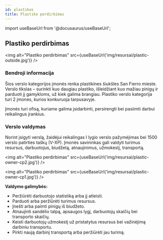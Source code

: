 ```yaml
---
id: plastikas
title: Plastiko perdirbimas
---
```


import useBaseUrl from '@docusaurus/useBaseUrl';


## Plastiko perdirbimas

<img alt="Plastiko perdirbimas" src={useBaseUrl('img/resursai/plastic-outside.jpg')} />

### Bendroji informacija

Šios verslo kategorijos įmonės renka plastikines šiukšles San Fierro mieste. Verslo tikslas – surinkti kuo daugiau plastiko, išleidžiant kuo mažiau pinigų ir parduoti jį gamykloms, už kiek galima brangiau. Plastiko verslo kategorija turi 2 įmones, kurios konkuruoja tarpusavyje.

Įmonės turi ofisą, kuriame galima įsidarbinti, persirengti bei pasiimti darbui reikalingus įrankius.

### Verslo valdymas

Norint įsigyti verslą, žaidėjui reikalingas I lygio verslo pažymėjimas bei 1500 verslo patirties taškų (V-XP). Įmonės savininkas gali valdyti turimus resursus, darbuotojus, biudžetą, atnaujinimus, užmokestį, transportą.

<img alt="Plastiko perdirbimas" src={useBaseUrl('img/resursai/plastic-owner-cp2.jpg')} />

<img alt="Plastiko perdirbimas" src={useBaseUrl('img/resursai/plastic-owner-cp1.jpg')} />

**Valdymo galimybės:**
* Peržiūrėti darbuotojo statistiką arba jį atleisti.
* Parduoti arba peržiūrėti turimus resursus.
* Įnešti arba paimti pinigų iš biudžeto.
* Atnaujinti sandėlio talpą, apsaugos lygį, darbuotojų skaičių bei transporto skaičių.
* Keisti darbuotojų užmokestį už pristatytus resursus bei važinėjimą darbiniu transportu.
* Pirkti naują darbinį transportą arba peržiūrėti jau turimą.

